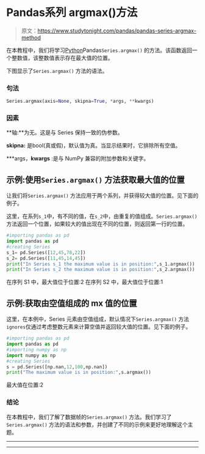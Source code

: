 # Pandas系列 argmax()方法

> 原文：<https://www.studytonight.com/pandas/pandas-series-argmax-method>

在本教程中，我们将学习[Python](https://studytonight.com/python/getting-started-with-python)Pandas`Series.argmax()` 的方法。该函数返回一个整数值，该整数值表示存在最大值的位置。

下图显示了`Series.argmax()` 方法的语法。

### 句法

```py
Series.argmax(axis=None, skipna=True, *args, **kwargs)
```

### 因素

**轴:**为无。这是与 Series 保持一致的伪参数。

**skipna:** 是bool(真或假)，默认值为真。当显示结果时，它排除所有空值。

***args，**kwargs** :是与 NumPy 兼容的附加参数和关键字。

## 示例:使用`Series.argmax()` 方法获取最大值的位置

让我们将`Series.argmax()` 方法应用于两个系列，并获得较大值的位置。见下面的例子。

这里，在系列`s_1`中，有不同的值，在`s_2`中，由重复的值组成。`Series.argmax()` 方法返回一个位置，如果较大的值出现在不同的位置，则返回第一行的位置。

```py
#importing pandas as pd
import pandas as pd
#creating Series
s_1= pd.Series([12,45,78,22])
s_2= pd.Series([11,45,14,45])
print("In Series s_1 the maximum value is in position:",s_1.argmax())
print("In Series s_2 the maximum value is in position:",s_2.argmax())
```

在序列 S1 中，最大值位于位置:2
在序列 S2 中，最大值位于位置:1

## 示例:获取由空值组成的 mx 值的位置

这里，在本例中，Series 元素由空值组成，默认情况下`Series.argmax()` 方法`ignores`仅通过考虑整数元素来计算空值并返回较大值的位置。见下面的例子。

```py
#importing pandas as pd
import pandas as pd
#importing numpy as np
import numpy as np
#creating Series
s = pd.Series([np.nan,12,100,np.nan])
print("The maximum value is in position:",s.argmax())
```

最大值在位置:2

### 结论

在本教程中，我们了解了数据帧的`Series.argmax()` 方法。我们学习了`Series.argmax()` 方法的语法和参数，并创建了不同的示例来更好地理解这个主题。

* * *

* * *